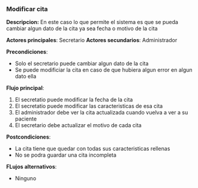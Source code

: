 ### Modificar cita
**Descripcion:** En este caso lo que permite el sistema es que se pueda cambiar algun dato de la cita ya sea fecha o motivo de la cita

**Actores principales**: Secretario
**Actores secundarios**: Administrador

**Precondiciones**: 

* Solo el secretario puede cambiar algun dato de la cita
* Se puede modificiar la cita en caso de que hubiera algun error en algun dato ella

**Flujo principal**:
1. El secretatio puede modificar la fecha de la cita
1. El secretatio puede modificar las caracteristicas de esa cita
1. El administrador debe ver la cita actualizada cuando vuelva a ver a su paciente
1. El secretario debe actualizar el motivo de cada cita 


**Postcondiciones**: 

* La cita tiene que quedar con todas sus caracteristicas rellenas
* No se podra guardar una cita incompleta

**FLujos alternativos**:

* Ninguno
